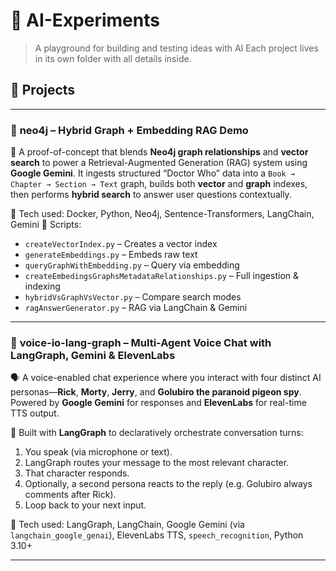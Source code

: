 # 🧠 AI-Experiments

> A playground for building and testing ideas with AI
> Each project lives in its own folder with all details inside.

## 📂 Projects

---

### 📁 **neo4j** – Hybrid Graph + Embedding RAG Demo

🚀 A proof-of-concept that blends **Neo4j graph relationships** and **vector search** to power a Retrieval-Augmented Generation (RAG) system using **Google Gemini**.
It ingests structured “Doctor Who” data into a `Book → Chapter → Section → Text` graph, builds both **vector** and **graph** indexes, then performs **hybrid search** to answer user questions contextually.

🧰 Tech used: Docker, Python, Neo4j, Sentence-Transformers, LangChain, Gemini
📎 Scripts:

* `createVectorIndex.py` – Creates a vector index
* `generateEmbeddings.py` – Embeds raw text
* `queryGraphWithEmbedding.py` – Query via embedding
* `createEmbedingsGraphsMetadataRelationships.py` – Full ingestion & indexing
* `hybridVsGraphVsVector.py` – Compare search modes
* `ragAnswerGenerator.py` – RAG via LangChain & Gemini

---

### 📁 **voice-io-lang-graph** – Multi-Agent Voice Chat with LangGraph, Gemini & ElevenLabs

🗣️ A voice-enabled chat experience where you interact with four distinct AI personas—**Rick**, **Morty**, **Jerry**, and **Golubiro the paranoid pigeon spy**. Powered by **Google Gemini** for responses and **ElevenLabs** for real-time TTS output.

🧠 Built with **LangGraph** to declaratively orchestrate conversation turns:

1. You speak (via microphone or text).
2. LangGraph routes your message to the most relevant character.
3. That character responds.
4. Optionally, a second persona reacts to the reply (e.g. Golubiro always comments after Rick).
5. Loop back to your next input.

🧰 Tech used: LangGraph, LangChain, Google Gemini (via `langchain_google_genai`), ElevenLabs TTS, `speech_recognition`, Python 3.10+

---
